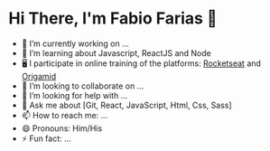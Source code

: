 # Hi There, I'm Fabio Farias 👋

- 🔭 I’m currently working on ...
- 🌱 I’m learning about Javascript, ReactJS and Node
- 🖥️ I participate in online training of the platforms: [Rocketseat](https://www.rocketseat.com.br) and [Origamid](https://www.origamid.com/)
- 👯 I’m looking to collaborate on ...
- 🤔 I’m looking for help with ...
- 💬 Ask me about [Git, React, JavaScript, Html, Css, Sass]
- 📫 How to reach me: ...
- 😄 Pronouns: Him/His
- ⚡ Fun fact: ...
